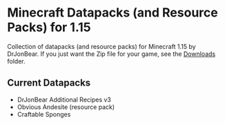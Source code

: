 # Minecraft Datapacks (and Resource Packs) for 1.15

Collection of datapacks (and resource packs) for Minecraft 1.15 by DrJonBear. If you just want the Zip file for your game, see the [Downloads](downloads) folder.

## Current Datapacks

- DrJonBear Additional Recipes v3
- Obvious Andesite (resource pack)
- Craftable Sponges
